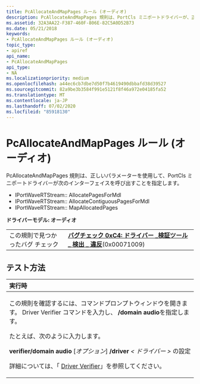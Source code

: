 ```yaml
---
title: PcAllocateAndMapPages ルール (オーディオ)
description: PcAllocateAndMapPages 規則は、PortCls ミニポートドライバーが、正しいパラメーター IPortWaveRTStream AllocateAllocateContiguousPagesForMdl Formdliportwavertstream MapAllocatedPages を使用して、次のインターフェイスを呼び出すことを指定します。
ms.assetid: 32A3AA22-F387-460F-806E-82C5A0D52B73
ms.date: 05/21/2018
keywords:
- PcAllocateAndMapPages ルール (オーディオ)
topic_type:
- apiref
api_name:
- PcAllocateAndMapPages
api_type:
- NA
ms.localizationpriority: medium
ms.openlocfilehash: a44ec6cb7dbe7d50f7b4619490dbbafd38d39527
ms.sourcegitcommit: 82a9be3b3584f991e5121f8f46a972e04185fa52
ms.translationtype: MT
ms.contentlocale: ja-JP
ms.lasthandoff: 07/02/2020
ms.locfileid: "85918130"
---
```

# <a name="pcallocateandmappages-rule-audio"></a>PcAllocateAndMapPages ルール (オーディオ)


PcAllocateAndMapPages 規則は、正しいパラメーターを使用して、PortCls ミニポートドライバーが次のインターフェイスを呼び出すことを指定します。

-   IPortWaveRTStream:: AllocatePagesForMdl
-   IPortWaveRTStream:: AllocateContiguousPagesForMdl
-   IPortWaveRTStream:: MapAllocatedPages

**ドライバーモデル: オーディオ**

|                                   |                                                                                                                                       |
|-----------------------------------|---------------------------------------------------------------------------------------------------------------------------------------|
| この規則で見つかったバグ チェック | [**バグチェック 0xC4: ドライバー \_検証ツール \_ 検出 \_ 違反**](https://docs.microsoft.com/windows-hardware/drivers/debugger/bug-check-0xc4--driver-verifier-detected-violation)(0x00071009) |

<a name="how-to-test"></a>テスト方法
-----------

<table>
<colgroup>
<col width="100%" />
</colgroup>
<thead>
<tr class="header">
<th align="left">実行時</th>
</tr>
</thead>
<tbody>
<tr class="odd">
<td align="left"><p>この規則を確認するには、コマンドプロンプトウィンドウを開きます。 Driver Verifier コマンドを入力し、 <strong>/domain audio</strong>を指定します。</p>
<p>たとえば、次のように入力します。</p>
<p><strong>verifier/domain audio</strong> [<em>オプション</em>] <strong>/driver</strong> <em> &lt; ドライバー &gt; </em>の設定</p>
<p>詳細については、「 <a href="https://docs.microsoft.com/windows-hardware/drivers/devtest/driver-verifier" data-raw-source="[Driver Verifier](https://docs.microsoft.com/windows-hardware/drivers/devtest/driver-verifier)">Driver Verifier</a>」を参照してください。</p></td>
</tr>
</tbody>
</table>

 

 

 






